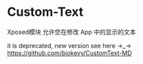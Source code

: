 Custom-Text
===========

Xposed模块 允许您在修改 App 中的显示的文本


it is deprecated, new version see here →_→ https://github.com/biokevy/CustomText-MD
